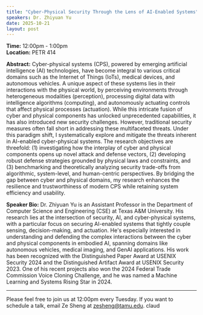 ```yaml
---
title: "Cyber-Physical Security Through the Lens of AI-Enabled Systems"
speakers: Dr. Zhiyuan Yu
date: 2025-10-21
layout: post
---
```


**Time:** 12:00pm - 1:00pm  
**Location:** PETR 414

**Abstract:** Cyber-physical systems (CPS), powered by emerging artificial intelligence (AI) technologies, have become integral to various critical domains such as the Internet of Things (IoTs), medical devices, and autonomous
 vehicles. A unique aspect of these systems lies in their interactions with the physical world, by perceiving environments through heterogeneous modalities (perception), processing digital data with intelligence algorithms (computing), and autonomously actuating
 controls that affect physical processes (actuation). While this intricate fusion of cyber and physical components has unlocked unprecedented capabilities, it has also introduced new security challenges. However, traditional security measures often fall short
 in addressing these multifaceted threats. Under this paradigm shift, I systematically explore and mitigate the threats inherent in AI-enabled cyber-physical systems. The research objectives are threefold: (1) investigating how the interplay of cyber and physical
 components opens up novel attack and defense vectors, (2) developing robust defense strategies grounded by physical laws and constraints, and (3) benchmarking and theoretically analyzing security trade-offs from algorithmic, system-level, and human-centric
 perspectives. By bridging the gap between cyber and physical domains, my research enhances the resilience and trustworthiness of modern CPS while retaining system efficiency and usability. 

**Speaker Bio:** Dr. Zhiyuan Yu is an Assistant Professor in the Department of Computer Science and Engineering (CSE) at Texas A&M University. His research lies at the intersection of security, AI, and cyber-physical systems, with a particular focus on securing AI-enabled systems that tightly couple sensing, decision-making, and actuation. He's especially interested in understanding and defending the complex interactions between the cyber and physical components in embodied AI, spanning domains like autonomous vehicles, medical imaging, and GenAI applications. His work has been recognized with the Distinguished Paper Award at USENIX Security 2024 and the Distinguished Artifact Award at USENIX Security 2023. One of his recent projects also won the 2024 Federal Trade Commission Voice Cloning Challenge, and he was named a Machine Learning and Systems Rising Star in 2024.

---

Please feel free to join us at 12:00pm every Tuesday. If you want to schedule a talk, email Ze Sheng at zesheng@tamu.edu.
claud